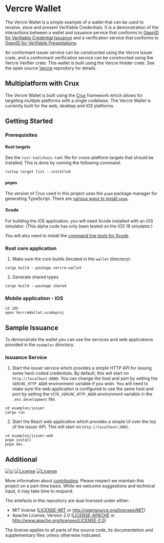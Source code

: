 # Vercre Wallet

The Vercre Wallet is a simple example of a wallet that can be used to receive, store and present Verifiable Credentials. It is a demonstration of the interactions between a wallet and issuance service that conforms to [OpenID for Verifiable Credential Issuance](https://openid.net/specs/openid-4-verifiable-credential-issuance-1_0.html) and a verification service that conforms to [OpenID for Verifiable Presentations](https://openid.net/specs/openid-4-verifiable-presentations-1_0.html).

An conformant issuer service can be constructed using the Vercre Issuer crate, and a conformant verification service can be constructed using the Vercre Verifier crate. This wallet is built using the Vercre Holder crate. See the open source [Vercre](https://github.com/vercre/vercre) repository for details.

## Multiplatform with Crux

The Vercre Wallet is built using the [Crux](https://github.com/redbadger/crux) framework which allows for targeting multiple platforms with a single codebase. The Vercre Wallet is currently built for the web, desktop and iOS platforms.

## Getting Started

### Prerequisites

#### Rust targets

See the `rust-toolchain.toml` file for cross-platform targets that should be installed. This is done
by running the following command:

```shell
rustup target list --installed
```

#### pnpm

The version of Crux used in this project uses the `pnpm` package manager for generating TypeScript.
There are [various ways to install `pnpm`](https://pnpm.io/installation).

#### Xcode

For building the iOS application, you will need Xcode installed with an iOS simulator. (This alpha code has only been tested on the iOS 18 simulator.)

You will also need to install the [command line tools for Xcode](https://developer.apple.com/download/all/).

### Rust core application

1. Make sure the core builds (located in the `wallet` directory):

```shell
cargo build --package vercre-wallet
```

2. Generate shared types

```shell
cargo build --package shared
```

### Mobile application - iOS

```shell
cd iOS
open VercreWallet.xcodeproj
```

## Sample Issuance

To demonstrate the wallet you can use the services and web applications provided in the
`examples` directory.

### Issuance Service

1. Start the issuer service which provides a simple HTTP API for issuing some hard-coded credentials. By default, this will start on `http://localhost:8080`. You can change the host and port by setting the `VERCRE_HTTP_ADDR` environment variable if you wish. You will need to make sure the web application is configured to use the same host and port by setting the `VITE_VERCRE_HTTP_ADDR` environment variable in the `.env.development` file.

```shell
cd examples/issuer
cargo run
```

2. Start the React web application which provides a simple UI over the top of the issuer API. This will start on `http://localhost:3001`.

```shell
cd examples/issuer-web
pnpm install
pnpm dev
```


## Additional

[![ci](https://github.com/vercre/wallet/actions/workflows/ci.yaml/badge.svg)](https://github.com/vercre/wallet/actions/workflows/ci.yaml)
[![License](https://img.shields.io/badge/license-MIT-blue.svg)](./LICENSE-MIT)
[![License](https://img.shields.io/badge/license-Apache-blue.svg)](./LICENSE-APACHE)

More information about [contributing][CONTRIBUTING]. Please respect we maintain this project on a
part-time basis. While we welcome suggestions and technical input, it may take time to respond.

The artefacts in this repository are dual licensed under either:

- MIT license ([LICENSE-MIT] or <http://opensource.org/licenses/MIT>)
- Apache License, Version 2.0 ([LICENSE-APACHE] or <http://www.apache.org/licenses/LICENSE-2.0>)

The license applies to all parts of the source code, its documentation and supplementary files
unless otherwise indicated.

[OpenID for Verifiable Credential Issuance]: https://openid.net/specs/openid-4-verifiable-credential-issuance-1_0.html
[OpenID for Verifiable Presentations]: https://openid.net/specs/openid-4-verifiable-presentations-1_0.html
[CONTRIBUTING]: CONTRIBUTING.md
[LICENSE-MIT]: LICENSE-MIT
[LICENSE-APACHE]: LICENSE-APACHE
